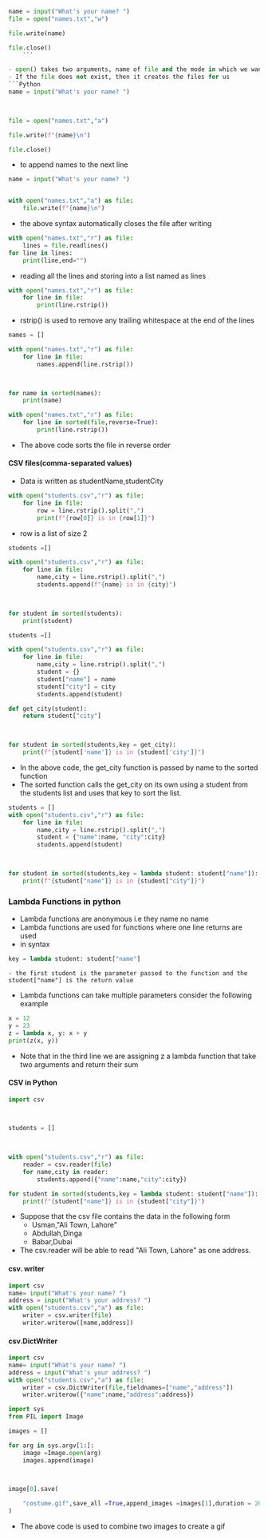 ```Python
name = input("What's your name? ")
file = open("names.txt","w")

file.write(name)

file.close()
	```

- open() takes two arguments, name of file and the mode in which we want to open the file in
- If the file does not exist, then it creates the files for us
```Python
name = input("What's your name? ")

  

file = open("names.txt","a")

file.write(f"{name}\n")

file.close()
```
- to append names to the next line

```Python
name = input("What's your name? ")


with open("names.txt","a") as file:
	file.write(f"{name}\n")
```
- the above syntax automatically closes the file after writing 

```Python
with open("names.txt","r") as file:
	lines = file.readlines()
for line in lines:
	print(line,end="")
```
- reading all the lines and storing into a list named as lines

```Python
with open("names.txt","r") as file:
	for line in file:
		print(line.rstrip())
```
- rstrip() is used to remove any trailing whitespace at the end of the lines

``` Python
names = []

with open("names.txt","r") as file:
	for line in file:
		names.append(line.rstrip())

  

for name in sorted(names):
	print(name)
```

```Python
with open("names.txt","r") as file:
	for line in sorted(file,reverse=True):
		print(line.rstrip())
```
- The above code sorts the file in reverse order


#### CSV files(comma-separated values)
- Data is written as studentName,studentCity
```Python
with open("students.csv","r") as file:
	for line in file:
		row = line.rstrip().split(",")
		print(f"{row[0]} is in {row[1]}")
```
- row is a list of size 2 

```Python
students =[]

with open("students.csv","r") as file:
	for line in file:
		name,city = line.rstrip().split(",")
		students.append(f"{name} is in {city}")

  

for student in sorted(students):
	print(student)
```


```Python
students =[]

with open("students.csv","r") as file:
	for line in file:
		name,city = line.rstrip().split(",")
		student = {}
		student["name"] = name
		student["city"] = city
		students.append(student)

def get_city(student):
	return student["city"]

  

for student in sorted(students,key = get_city):
	print(f"{student['name']} is in {student['city']}")
```

- In the above code, the get_city function is passed by name to the sorted function
- The sorted function calls the get_city on its own using a student from the students list and uses that key to sort the list.


```Python
students = []
with open("students.csv","r") as file:
	for line in file:
		name,city = line.rstrip().split(",")
		student = {"name":name, "city":city}
		students.append(student)

  

for student in sorted(students,key = lambda student: student["name"]):
	print(f"{student["name"]} is in {student["city"]}")
```

### Lambda Functions in python
- Lambda functions are anonymous i.e they name no name
- Lambda functions are used for functions where one line returns are used
- in syntax
```python
key = lambda student: student["name"]
```
	- the first student is the parameter passed to the function and the student["name"] is the return value

- Lambda functions can take multiple parameters consider the following example

```Python
x = 12
y = 23
z = lambda x, y: x + y
print(z(x, y))
```
- Note that in the third line we are assigning z a lambda function that take two arguments and return their sum

#### CSV in Python
```Python
import csv

  

students = []

  

with open("students.csv","r") as file:
	reader = csv.reader(file)
	for name,city in reader:
		students.append({"name":name,"city":city})

for student in sorted(students,key = lambda student: student["name"]):
	print(f"{student["name"]} is in {student["city"]}")
```
- Suppose that the csv file contains the data in the following form
	- Usman,"Ali Town, Lahore"
	- Abdullah,Dinga
	- Babar,Dubai
- The csv.reader will be able to read "Ali Town, Lahore" as one address.


#### csv. writer
```Python
import csv
name= input("What's your name? ")
address = input("What's your address? ")
with open("students.csv","a") as file:
	writer = csv.writer(file)
	writer.writerow([name,address])
```

#### csv.DictWriter
```Python
import csv
name= input("What's your name? ")
address = input("What's your address? ")
with open("students.csv","a") as file:
	writer = csv.DictWriter(file,fieldnames=["name","address"])
	writer.writerow({"name":name,"address":address})
```


```Python
import sys
from PIL import Image

images = []

for arg in sys.argv[1:]:
	image =Image.open(arg)
	images.append(image)

  

image[0].save(

	"costume.gif",save_all =True,append_images =images[1],duration = 200,loop =0
)

```
- The above code is used to combine two images to create a gif